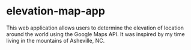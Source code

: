 # elevation-map-app
This web application allows users to determine the elevation of location around the world using the Google Maps API. It was inspired by my time living in the mountains of Asheville, NC.
